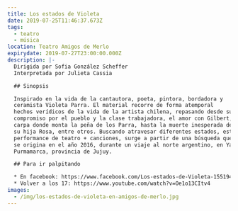 ```yaml
---
title: Los estados de Violeta
date: 2019-07-25T11:46:37.673Z
tags:
  - teatro
  - música
location: Teatro Amigos de Merlo
expirydate: 2019-07-27T23:00:00.000Z
description: |-
  Dirigida por Sofia González Scheffer
  Interpretada por Julieta Cassia

  ## Sinopsis

  Inspirado en la vida de la cantautora, poeta, pintora, bordadora y
  ceramista Violeta Parra. El material recorre de forma atemporal
  hechos verídicos de la vida de la artista chilena, repasando desde su
  compromiso por el pueblo y la clase trabajadora, el amor con Gilbert, la
  carpa donde monta la peña de los Parra, hasta la muerte inesperada de
  su hija Rosa, entre otros. Buscando atravesar diferentes estados, esta
  performance de teatro + canciones, surge a partir de una búsqueda que
  se origina en el año 2016, durante un viaje al norte argentino, en Yavi y
  Purmamarca, provincia de Jujuy.

  ## Para ir palpitando

  * En facebook: https://www.facebook.com/Los-estados-de-Violeta-155194801734877
  * Volver a los 17: https://www.youtube.com/watch?v=Oe1o13CItv4
images:
  - /img/los-estados-de-violeta-en-amigos-de-merlo.jpg
---
```


